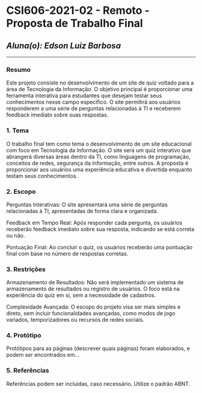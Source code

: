 # **CSI606-2021-02 - Remoto - Proposta de Trabalho Final**

## *Aluna(o): Edson Luiz Barbosa*

--------------

<!-- Descrever um resumo sobre o trabalho. -->

### Resumo

  Este projeto consiste no desenvolvimento de um site de quiz voltado para a área de Tecnologia da Informação. O objetivo principal é proporcionar uma ferramenta interativa para estudantes que desejam testar seus conhecimentos nesse campo específico. O site permitirá aos usuários responderem a uma série de perguntas relacionadas à TI e receberem feedback imediato sobre suas respostas.

<!-- Apresentar o tema. -->
### 1. Tema

  O trabalho final tem como tema o desenvolvimento de um site educacional com foco em Tecnologia da Informação. O site será um quiz interativo que abrangerá diversas áreas dentro da TI, como linguagens de programação, conceitos de redes, segurança da informação, entre outros. A proposta é proporcionar aos usuários uma experiência educativa e divertida enquanto testam seus conhecimentos.

<!-- Descrever e limitar o escopo da aplicação. -->
### 2. Escopo

  Perguntas Interativas: O site apresentará uma série de perguntas relacionadas à TI, apresentadas de forma clara e organizada.

  Feedback em Tempo Real: Após responder cada pergunta, os usuários receberão feedback imediato sobre sua resposta, indicando se está correta ou não.

  Pontuação Final: Ao concluir o quiz, os usuários receberão uma pontuação final com base no número de respostas corretas.

<!-- Apresentar restrições de funcionalidades e de escopo. -->
### 3. Restrições

  Armazenamento de Resultados: Não será implementado um sistema de armazenamento de resultados ou registro de usuários. O foco está na experiência do quiz em si, sem a necessidade de cadastros.

  Complexidade Avançada: O escopo do projeto visa ser mais simples e direto, sem incluir funcionalidades avançadas, como modos de jogo variados, temporizadores ou recursos de redes sociais.

<!-- Construir alguns protótipos para a aplicação, disponibilizá-los no Github e descrever o que foi considerado. //-->
### 4. Protótipo

  Protótipos para as páginas (descrever quais páginas) foram elaborados, e podem ser encontrados em...

### 5. Referências

  Referências podem ser incluídas, caso necessário. Utilize o padrão ABNT.
